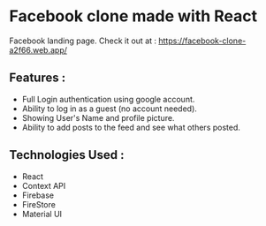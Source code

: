 # Facebook clone made with React 

Facebook landing page.
Check it out at : https://facebook-clone-a2f66.web.app/

## Features :

- Full Login authentication using google account.
- Ability to log in as a guest (no account needed).
- Showing User's Name and profile picture.
- Ability to add posts to the feed and see what others posted.

## Technologies Used :

- React
- Context API
- Firebase
- FireStore
- Material UI